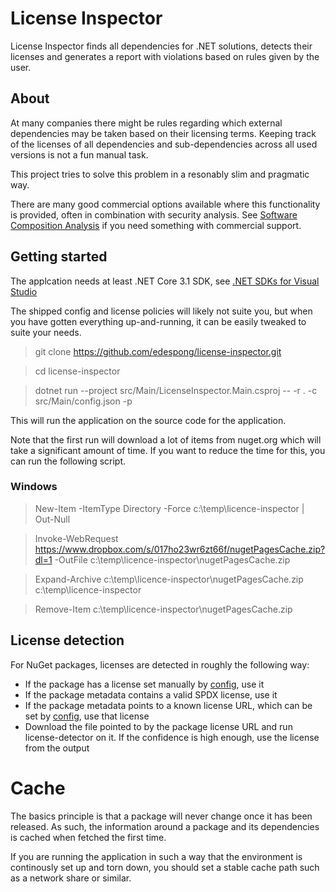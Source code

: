 # License Inspector

License Inspector finds all dependencies for .NET solutions, detects their
licenses and generates a report with violations based on rules given by the
user.

## About

At many companies there might be rules regarding which external dependencies
may be taken based on their licensing terms. Keeping track of the licenses of all
dependencies and sub-dependencies across all used versions is not a fun manual
task.

This project tries to solve this problem in a resonably slim and pragmatic way.

There are many good commercial options available where this functionality is 
provided, often in combination with security analysis. See [Software Composition Analysis](https://www.google.com/search?q=Software+Composition+Analysis+license&oq=Software+Composition+Analysis)
if you need something with commercial support.


## Getting started

The applcation needs at least .NET Core 3.1 SDK, see [.NET SDKs for Visual Studio](https://dotnet.microsoft.com/download/visual-studio-sdks)


The shipped config and license policies will likely not suite you, but when you
have gotten everything up-and-running, it can be easily tweaked to suite your
needs.


> git clone https://github.com/edespong/license-inspector.git

> cd license-inspector

> dotnet run --project src/Main/LicenseInspector.Main.csproj -- -r . -c src/Main/config.json -p

This will run the application on the source code for the application.

Note that the first run will download a lot of items from nuget.org which will
take a significant amount of time. If you want to reduce the time for this, you
can run the following script.

### Windows
> New-Item -ItemType Directory -Force c:\temp\licence-inspector | Out-Null

> Invoke-WebRequest https://www.dropbox.com/s/017ho23wr6zt66f/nugetPagesCache.zip?dl=1 -OutFile c:\temp\licence-inspector\nugetPagesCache.zip

> Expand-Archive c:\temp\licence-inspector\nugetPagesCache.zip c:\temp\licence-inspector

> Remove-Item c:\temp\licence-inspector\nugetPagesCache.zip

## License detection

For NuGet packages, licenses are detected in roughly the following way:
* If the package has a license set manually by [config](src/Main/packagePolicies.json), use it
* If the package metadata contains a valid SPDX license, use it
* If the package metadata points to a known license URL, which can be set by [config](src/Main/licenses.json), use that license
* Download the file pointed to by the package license URL and run license-detector on it. If the confidence is high enough, use the license from the output

# Cache

The basics principle is that a package will never change once it has been
released. As such, the information around a package and its dependencies is
cached when fetched the first time.

If you are running the application in such a way that the environment is
continously set up and torn down, you should set a stable cache path such
as a network share or similar.

